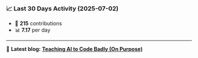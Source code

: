 <!--START_STATS-->
### 📈 Last 30 Days Activity (2025-07-02)  
- 🧮 **215** contributions  
- 📊 **7.17** per day
---
📝 **Latest blog:** [**Teaching AI to Code Badly (On Purpose)**](https://andriak.com/blog/badly-trained-ai)
<!--END_STATS-->
